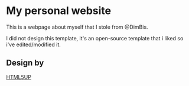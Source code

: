 # My personal website
This is a webpage about myself that I stole from @DimBis.

I did not design this template, it's an open-source template that i liked so i've edited/modified it.
## Design by
[HTML5UP](https://html5up.net/)
